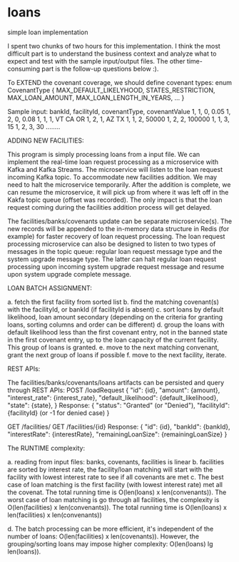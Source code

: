 # loans
simple loan implementation


I spent two chunks of two hours for this implementation. I think the most difficult part is to understand the business context and analyze what to expect and test with the sample input/output files. The other time-consuming part is the follow-up questions below :).

To EXTEND the covenant coverage, we should define covenant types:
enum CovenantType {
  MAX_DEFAULT_LIKELYHOOD, STATES_RESTRICTION, MAX_LOAN_AMOUNT, MAX_LOAN_LENGTH_IN_YEARS, ...
}

Sample input:
bankId, facilityId, covenantType, covenantValue
1, 1, 0, 0.05
1, 2, 0, 0.08
1, 1, 1, VT CA OR
1, 2, 1, AZ TX
1, 1, 2, 50000
1, 2, 2, 100000
1, 1, 3, 15
1, 2, 3, 30
........

ADDING NEW FACILITIES:

This program is simply processing loans from a input file. We can implement the real-time loan request processing as a microservice with Kafka and Kafka Streams. The microservice will listen to the loan request incoming Kafka topic. To accommodate new facilities addition. We may need to halt the microservice temporarily. After the addition is complete, we can resume the microservice, it will pick up from where it was left off in the Kakfa topic queue (offset was recorded). The only impact is that the loan request coming during the facilities addition process will get delayed.

The facilities/banks/covenants update can be separate microservice(s). The new records will be appended to the in-memory data structure in Redis (for example) for faster recovery of loan request processing. The loan request processing microservice can also be designed to listen to two types of messages in the topic queue: regular loan request message type and the system upgrade message type. The latter can halt regular loan request processing upon incoming system upgrade request message and resume upon system upgrade complete message.


LOAN BATCH ASSIGNMENT:

a. fetch the first facility from sorted list
b. find the matching covenant(s) with the facilityId, or bankId (if facilityId is absent)
c. sort loans by default likelihood, loan amount secondary  (depending on the criteria for granting loans, sorting columns and order can be different)
d. group the loans with default likelihood less than the first covenant entry, not in the banned state in the first covenant entry, up to the loan capacity of the current facility. This group of loans is granted.
e. move to the next matching convenant, grant the next group of loans if possible
f. move to the next facility, iterate.


REST APIs:

The facilities/banks/covenants/loans artifacts can be persisted and query through REST APIs:
POST /loadRequest
{
	"id": {id},
	"amount": {amount},
	"interest_rate": {interest_rate},
	"default_likelihood": {default_likelihood},
	"state": {state},
}
Response:
{
	"status": "Granted" (or "Denied"),
	"facilityId": {facilityId} (or -1 for denied case)
}

GET /facilities/
GET /facilities/{id}
Response:
{
	"id": {id},
	"bankId": {bankId},
	"interestRate": {interestRate},
	"remainingLoanSize": {remainingLoanSize}
}


The RUNTIME complexity:

a. reading from input files: banks, covenants, facilities is linear
b. facilities are sorted by interest rate, the facility/loan matching will start with the facility with lowest interest rate to see if all covenants are met
c. The best case of loan matching is the first facility (with lowest interest rate) met all the covenat. The total running time is O(len(loans) x len(convenants)). The worst case of loan matching is go through all facilities, the complexity is O(len(facilities) x len(convenants)). The total running time is O(len(loans) x len(facilities) x len(convenants))

d. The batch processing can be more efficient, it's independent of the number of loans: O(len(facilities) x len(covenants)). However, the grouping/sorting loans may impose higher complexity: O(len(loans) lg len(loans)).
